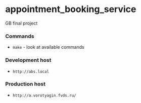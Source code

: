 # appointment_booking_service
GB final project

### Commands
- `make` - look at available commands

### Development host
- `http://abs.local`

### Production host
- `http://a.vorotyagin.fvds.ru/`